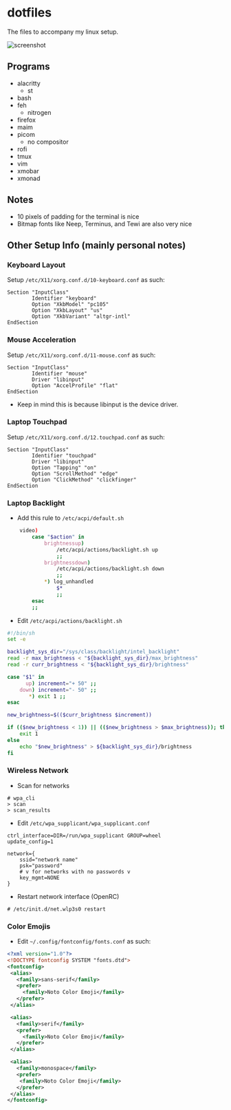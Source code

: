 # dotfiles
The files to accompany my linux setup.

![screenshot](https://imgur.com/5qDVUKY.png)

## Programs
- alacritty
  - st
- bash
- feh
  - nitrogen
- firefox
- maim
- picom
  - no compositor
- rofi
- tmux
- vim
- xmobar
- xmonad

## Notes
- 10 pixels of padding for the terminal is nice
- Bitmap fonts like Neep, Terminus, and Tewi are also very nice

## Other Setup Info (mainly personal notes)

### Keyboard Layout
Setup `/etc/X11/xorg.conf.d/10-keyboard.conf` as such:
```
Section "InputClass"
        Identifier "keyboard"
        Option "XkbModel" "pc105"
        Option "XkbLayout" "us"
        Option "XkbVariant" "altgr-intl"
EndSection
```

### Mouse Acceleration
Setup `/etc/X11/xorg.conf.d/11-mouse.conf` as such:
```
Section "InputClass"
        Identifier "mouse"
        Driver "libinput"
        Option "AccelProfile" "flat"
EndSection
```
- Keep in mind this is because libinput is the device driver.

### Laptop Touchpad
Setup `/etc/X11/xorg.conf.d/12.touchpad.conf` as such:
```
Section "InputClass"
        Identifier "touchpad"
        Driver "libinput"
        Option "Tapping" "on"
        Option "ScrollMethod" "edge"
        Option "ClickMethod" "clickfinger"
EndSection
```

### Laptop Backlight
- Add this rule to `/etc/acpi/default.sh`
```sh
    video)
        case "$action" in
            brightnessup)
                /etc/acpi/actions/backlight.sh up
                ;;
            brightnessdown)
                /etc/acpi/actions/backlight.sh down
                ;;
            *) log_unhandled
                $*
                ;;
        esac
        ;;
```

- Edit `/etc/acpi/actions/backlight.sh`
```sh
#!/bin/sh
set -e

backlight_sys_dir="/sys/class/backlight/intel_backlight"
read -r max_brightness < "${backlight_sys_dir}/max_brightness"
read -r curr_brightness < "${backlight_sys_dir}/brightness"

case "$1" in
      up) increment="+ 50" ;;
    down) increment="- 50" ;;
       *) exit 1 ;;
esac

new_brightness=$(($curr_brightness $increment))

if (($new_brightness < 1)) || (($new_brightness > $max_brightness)); then
    exit 1
else
    echo "$new_brightness" > ${backlight_sys_dir}/brightness
fi
```

### Wireless Network
- Scan for networks
```
# wpa_cli
> scan
> scan_results
```

- Edit `/etc/wpa_supplicant/wpa_supplicant.conf`
```
ctrl_interface=DIR=/run/wpa_supplicant GROUP=wheel
update_config=1

network={
	ssid="network name"
	psk="password"
	# v for networks with no passwords v
	key_mgmt=NONE
}
```

- Restart network interface (OpenRC)
```
# /etc/init.d/net.wlp3s0 restart
```

### Color Emojis
- Edit `~/.config/fontconfig/fonts.conf` as such:
```xml
<?xml version="1.0"?>
<!DOCTYPE fontconfig SYSTEM "fonts.dtd">
<fontconfig>
 <alias>
   <family>sans-serif</family>
   <prefer>
     <family>Noto Color Emoji</family>
   </prefer>
 </alias>

 <alias>
   <family>serif</family>
   <prefer>
     <family>Noto Color Emoji</family>
   </prefer>
 </alias>

 <alias>
   <family>monospace</family>
   <prefer>
    <family>Noto Color Emoji</family>
   </prefer>
 </alias>
</fontconfig>
```
